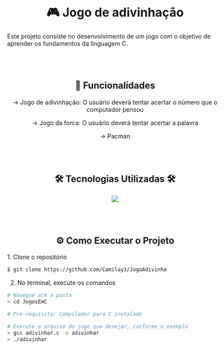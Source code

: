 <h1 align="center">🎮 Jogo de adivinhação</h1>
Este projeto consiste no desenvolvimento de um jogo com o objetivo de aprender os fundamentos da linguagem C.

<br><br>
<div align="center">
    <h2>🎲 Funcionalidades</h2>
    <p>→ Jogo de adivinhação: O usuário deverá tentar acertar o número que o computador pensou</p>
    <p>→ Jogo da forca: O usuário deverá tentar acertar a palavra</p>
    <p>→ Pacman</p>
</div>

<br><br>
<div align="center">
<h2>🛠️ Tecnologias Utilizadas 🛠️</h2>
    <img src="https://skillicons.dev/icons?i=c" />
</div>

<br><br>
<h2 align="center">⚙️ Como Executar o Projeto</h2>
1. Clone o repositório
    
```bash
$ git clone https://github.com/Camilay3/JogoAdivinha
```

2. No terminal, execute os comandos

```bash
# Navegue até a pasta
> cd JogosEmC

# Pré-requisito: Compilador para C instalado

# Execute o arquivo do jogo que desejar, conforme o exemplo
> gcc adivinhar.c -o adivinhar
> ./adivinhar
```
